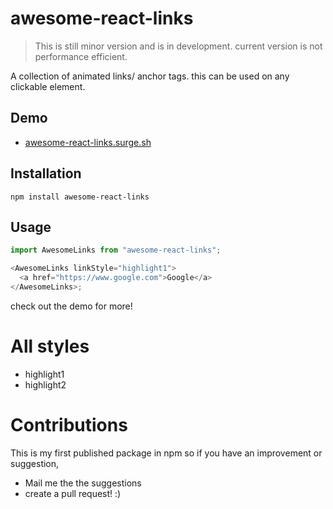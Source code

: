 # awesome-react-links

> This is still minor version and is in development. current version is not performance efficient.

A collection of animated links/ anchor tags. this can be used on any clickable element.

## Demo

- [awesome-react-links.surge.sh](https://awesome-react-links.surge.sh)

## Installation

```
npm install awesome-react-links
```

## Usage

```javascript
import AwesomeLinks from "awesome-react-links";

<AwesomeLinks linkStyle="highlight1">
  <a href="https://www.google.com">Google</a>
</AwesomeLinks>;
```

check out the demo for more!

# All styles

- highlight1
- highlight2

# Contributions

This is my first published package in npm so if you have an improvement or suggestion,

- Mail me the the suggestions
- create a pull request! :)
